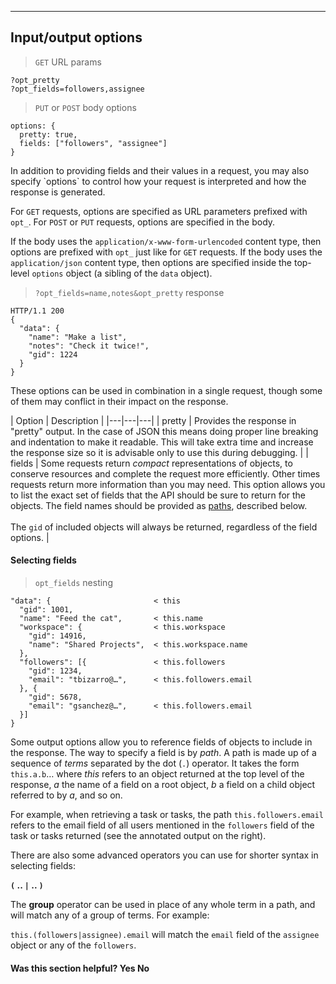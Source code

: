 <hr class="full-line">
<section>

# Input/output options

> `GET` URL params

```
?opt_pretty
?opt_fields=followers,assignee
``` 

> `PUT` or `POST` body options

```
options: { 
  pretty: true,
  fields: ["followers", "assignee"]
}
```

<span class="description">
In addition to providing fields and their values in a request, you may also specify `options` to control how your request
is interpreted and how the response is generated.

For `GET` requests, options are specified as URL parameters prefixed with `opt_`. For `POST` or `PUT` requests, options are specified in the body.

If the body uses the `application/x-www-form-urlencoded` content type, then options are prefixed with `opt_` just like for `GET` requests. If the
body uses the `application/json` content type, then options are specified inside the top-level `options` object (a sibling of the `data` object).
</span>

> `?opt_fields=name,notes&opt_pretty` response

```
HTTP/1.1 200
{
  "data": {
    "name": "Make a list",
    "notes": "Check it twice!",
    "gid": 1224
  }
}
```

These options can be used in combination in a single request, though some of them may conflict in their impact on
the response.

| Option | Description |
|---|---|---|
| pretty | Provides the response in "pretty" output. In the case of JSON this means doing proper line breaking and indentation to make it readable. This will take extra time and increase the response size so it is advisable only to use this during debugging. |
| fields | Some requests return *compact* representations of objects, to conserve resources and complete the request more efficiently. Other times requests return more information than you may need. This option allows you to list the exact set of fields that the API should be sure to return for the objects. The field names should be provided as <a href="/docs/paths">paths</a>, described below. <br><br> The `gid` of included objects will always be returned, regardless of the field options. |

<a name="paths"></a>
#### Selecting fields

> `opt_fields` nesting

```
"data": {                       < this
  "gid": 1001,
  "name": "Feed the cat",       < this.name
  "workspace": {                < this.workspace
    "gid": 14916,
    "name": "Shared Projects",  < this.workspace.name
  },
  "followers": [{               < this.followers
    "gid": 1234,
    "email": "tbizarro@…",      < this.followers.email
  }, {
    "gid": 5678,
    "email": "gsanchez@…",      < this.followers.email
  }]
}
```

Some output options allow you to reference fields of objects to include in the response.
The way to specify a field is by _path_. A path is made up of a sequence of _terms_ separated by the dot (`.`)
operator. It takes the form `this.a.b`… where _this_ refers to an object returned at the top level of the response,
_a_ the name of a field on a root object, _b_ a field on a child object referred to by _a_, and so on.

For example, when retrieving a task or tasks, the path `this.followers.email` refers to the email field of all users
mentioned in the `followers` field of the task or tasks returned (see the annotated output on the right).

There are also some advanced operators you can use for shorter syntax in selecting fields:

**`(` .. `|` .. `)`**

The **group** operator can be used in place of any whole term in a path, and will match any of a group of terms. For example:

`this.(followers|assignee).email` will match the `email` field of the `assignee` object or any of the `followers`.

<div>
  <div class="docs-developer-satisfaction-content">
      <h4>Was this section helpful? <a class="positiveFeedback-DevSatisfaction" style="cursor:pointer;">Yes </a><a class="negativeFeedback-DevSatisfaction" style="cursor:pointer;">No</a></h4>
  </div>
</div>

</section>
